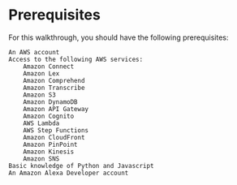 # Prerequisites

For this walkthrough, you should have the following prerequisites:

    An AWS account
    Access to the following AWS services:
        Amazon Connect
        Amazon Lex
        Amazon Comprehend
        Amazon Transcribe
        Amazon S3
        Amazon DynamoDB
        Amazon API Gateway
        Amazon Cognito
        AWS Lambda
        AWS Step Functions
        Amazon CloudFront
        Amazon PinPoint
        Amazon Kinesis
        Amazon SNS
    Basic knowledge of Python and Javascript
    An Amazon Alexa Developer account
